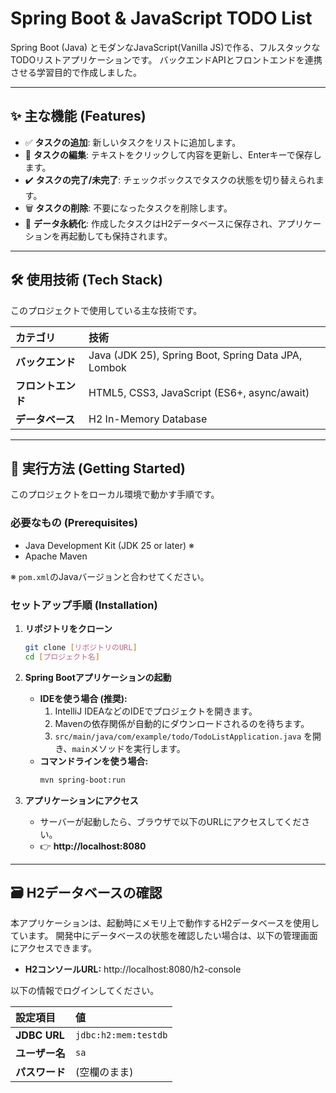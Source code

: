 # Spring Boot & JavaScript TODO List

Spring Boot (Java) とモダンなJavaScript(Vanilla JS)で作る、フルスタックなTODOリストアプリケーションです。
バックエンドAPIとフロントエンドを連携させる学習目的で作成しました。

---

## ✨ 主な機能 (Features)

- ✅ **タスクの追加**: 新しいタスクをリストに追加します。
- 📝 **タスクの編集**: テキストをクリックして内容を更新し、Enterキーで保存します。
- ✔️ **タスクの完了/未完了**: チェックボックスでタスクの状態を切り替えられます。
- 🗑️ **タスクの削除**: 不要になったタスクを削除します。
- 💾 **データ永続化**: 作成したタスクはH2データベースに保存され、アプリケーションを再起動しても保持されます。

---

## 🛠️ 使用技術 (Tech Stack)

このプロジェクトで使用している主な技術です。

| カテゴリ      | 技術                                       |
| :------------ | :----------------------------------------- |
| **バックエンド**  | Java (JDK 25), Spring Boot, Spring Data JPA, Lombok |
| **フロントエンド** | HTML5, CSS3, JavaScript (ES6+, async/await) |
| **データベース**  | H2 In-Memory Database                      |

---

## 🚀 実行方法 (Getting Started)

このプロジェクトをローカル環境で動かす手順です。

### 必要なもの (Prerequisites)

- Java Development Kit (JDK 25 or later) ※
- Apache Maven

※ `pom.xml`のJavaバージョンと合わせてください。

### セットアップ手順 (Installation)

1.  **リポジトリをクローン**
    ```sh
    git clone [リポジトリのURL]
    cd [プロジェクト名]
    ```

2.  **Spring Bootアプリケーションの起動**
    - **IDEを使う場合 (推奨):**
        1.  IntelliJ IDEAなどのIDEでプロジェクトを開きます。
        2.  Mavenの依存関係が自動的にダウンロードされるのを待ちます。
        3.  `src/main/java/com/example/todo/TodoListApplication.java` を開き、`main`メソッドを実行します。
    - **コマンドラインを使う場合:**
        ```sh
        mvn spring-boot:run
        ```

3.  **アプリケーションにアクセス**
    - サーバーが起動したら、ブラウザで以下のURLにアクセスしてください。
    - 👉 **http://localhost:8080**

---

## 🗃️ H2データベースの確認

本アプリケーションは、起動時にメモリ上で動作するH2データベースを使用しています。
開発中にデータベースの状態を確認したい場合は、以下の管理画面にアクセスできます。

- **H2コンソールURL:** http://localhost:8080/h2-console

以下の情報でログインしてください。

| 設定項目      | 値                      |
| :------------ | :---------------------- |
| **JDBC URL**  | `jdbc:h2:mem:testdb`    |
| **ユーザー名**  | `sa`                    |
| **パスワード**  | (空欄のまま)            |
